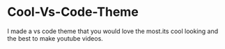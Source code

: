 # Cool-Vs-Code-Theme
I made a vs code theme that you would love the most.its cool looking and the best to make youtube videos.
